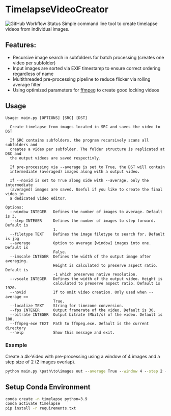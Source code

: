 # TimelapseVideoCreator
<img alt="GitHub Workflow Status" src="https://img.shields.io/github/workflow/status/tecamenz/TimelapseVideoCreator/Python%20application?label=CI">
Simple command line tool to create timelapse videos from individual images. 


## Features:
- Recursive image search in subfolders for batch processing (creates one video per subfolder)
- Input images are sorted via EXIF timestamp to ensure correct ordering regardless of name
- Multithreaded pre-processing pipeline to reduce flicker via rolling average filter
- Using optimized parameters for [ffmpeg](https://ffmpeg.org/) to create good locking videos


## Usage
```text
Usage: main.py [OPTIONS] [SRC] [DST]

  Create timelapse from images located in SRC and saves the video to DST

  If SRC contains subfolders, the program recursively scans all subfolders and
  creates a video per subfolder. The folder structure is replicated at DSC and
  the output videos are saved respectivly.

  If pre-processing via --average is set to True, the DST will contain
  intermediate (averaged) images along with a output video.

  If --novid is set to True along side with --average, only the intermediate
  (averaged) images are saved. Useful if you like to create the final video in
  a dedicated video editor.

Options:
  --window INTEGER   Defines the number of images to average. Default is 3.
  --step INTEGER     Defines the number of images to step forward. Default is
                     1.
  --filetype TEXT    Defines the image filetype to search for. Default is jpg
  --average          Option to average [window] images into one. Default is
                     False.
  --imscale INTEGER  Defines the width of the output image after averaging.
                     Height is calculated to preserve aspect ratio. Default is
                     -1 which preserves native resolution.
  --vscale INTEGER   Defines the width of the output video. Height is
                     calculated to preserve aspect ratio. Default is 1920.
  --novid            If to omit video creation. Only used when --average ==
                     True.
  --localize TEXT    String for timezone conversion.
  --fps INTEGER      Output framerate of the video. Default is 30.
  --bitrate INTEGER  Output bitrate (Mbit/s) of the video. Default is 100.
  --ffmpeg-exe TEXT  Path to ffmpeg.exe. Default is the current directory
  --help             Show this message and exit.

```

### Example

Create a 4k-Video with pre-processing using a window of 4 images and a step size of 2 (2 images overlap). 
```cmd
python main.py \path\to\images out --average True --window 4 --step 2 --vscale 4096 --ffmpeg_exe \ffmpeg-4.4.1-full_build\bin\ffmpeg.exe
```

## Setup Conda Environment
```cmd 
conda create -n timelapse python=3.9
conda activate timelapse
pip install -r requirements.txt
```
